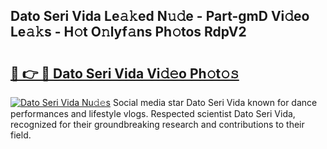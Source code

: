 ## Dato Seri Vida Le𝚊𝚔ed N𝚞𝚍e - Part-gmD Vi𝚍eo Le𝚊𝚔s - H𝚘t O𝚗lyf𝚊ns Ph𝚘tos RdpV2

# <h2><a href="http://hf05fvz.feru.top/?c=Dato+Seri+Vida">🔗 👉 🔴 Dato Seri Vida Vi𝚍𝚎o Ph𝚘t𝚘𝚜</a></h2>

[![Dato Seri Vida Nu𝚍𝚎s](https://i.imgur.com/0TWrTi3.gif)](http://hf05fvz.feru.top/?c=Dato+Seri+Vida)
Social media star Dato Seri Vida known for dance performances and lifestyle vlogs. Respected scientist Dato Seri Vida, recognized for their groundbreaking research and contributions to their field. 
